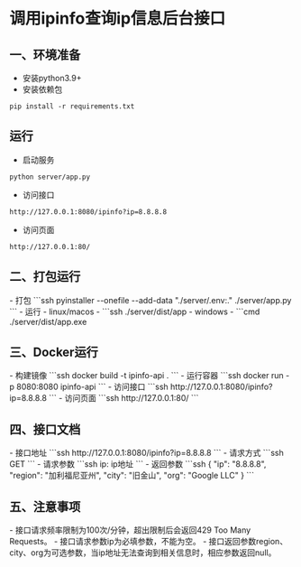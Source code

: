<h1 >调用ipinfo查询ip信息后台接口</h1>
<h2>一、环境准备</h2>

- 安装python3.9+
- 安装依赖包
```ssh
pip install -r requirements.txt
```
## 运行
- 启动服务
```ssh
python server/app.py
```
- 访问接口
```ssh
http://127.0.0.1:8080/ipinfo?ip=8.8.8.8
```
- 访问页面
```ssh
http://127.0.0.1:80/
```
<h2>二、打包运行</h2>
- 打包
```ssh
pyinstaller --onefile --add-data "./server/.env:." ./server/app.py
```
- 运行
  - linux/macos
    - ```ssh
      ./server/dist/app
  - windows
    - ```cmd
       ./server/dist/app.exe
      
<h2>三、Docker运行</h2>
- 构建镜像
```ssh
docker build -t ipinfo-api .
```
- 运行容器
```ssh
docker run -p 8080:8080 ipinfo-api
``` 
- 访问接口  
```ssh        
http://127.0.0.1:8080/ipinfo?ip=8.8.8.8
```
- 访问页面
```ssh
http://127.0.0.1:80/
```
<h2>四、接口文档</h2>
- 接口地址
```ssh        
http://127.0.0.1:8080/ipinfo?ip=8.8.8.8   
```
- 请求方式
```ssh
GET
```
- 请求参数
```ssh
ip: ip地址
```
- 返回参数
```ssh
{
    "ip": "8.8.8.8",
    "region": "加利福尼亚州",
    "city": "旧金山",
    "org": "Google LLC"
} 
``` 
<h2>五、注意事项</h2>        
- 接口请求频率限制为100次/分钟，超出限制后会返回429 Too Many Requests。
- 接口请求参数ip为必填参数，不能为空。
  - 接口返回参数region、city、org为可选参数，当ip地址无法查询到相关信息时，相应参数返回null。    